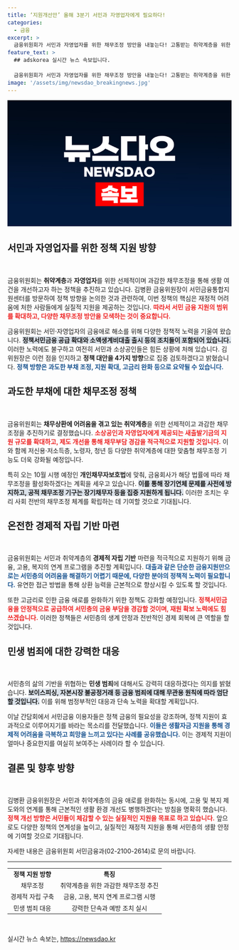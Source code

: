 ```yaml
---
title: ‘지원개선안’ 올해 3분기 서민과 자영업자에게 필요하다!
categories:
  - 금융
excerpt: >
  금융위원회가 서민과 자영업자를 위한 채무조정 방안을 내놓는다! 고통받는 취약계층을 위한 지원이 강화될 예정으로, 고금리와 금융 범죄 문제에도 강력히 대응한다고. 지금 바로 확인해보세요!
feature_text: >
  ## adskorea 실시간 뉴스 속보입니다.

  금융위원회가 서민과 자영업자를 위한 채무조정 방안을 내놓는다! 고통받는 취약계층을 위한 지원이 강화될 예정으로, 고금리와 금융 범죄 문제에도 강력히 대응한다고. 지금 바로 확인해보세요!
image: '/assets/img/newsdao_breakingnews.jpg'
---
```


<p><img src="/assets/img/newsdao_breakingnews.jpg" alt="adskorea 속보" /></p>

<h2 data-ke-size="size26">서민과 자영업자를 위한 정책 지원 방향</h2>

<p data-ke-size="size16">&nbsp;</p>

<p>금융위원회는 <strong>취약계층</strong>과 <strong>자영업자</strong>를 위한 선제적이며 과감한 채무조정을 통해 생활 여건을 개선하고자 하는 정책을 추진하고 있습니다. 김병환 금융위원장이 서민금융통합지원센터를 방문하여 정책 방향을 논의한 것과 관련하여, 이번 정책의 핵심은 재정적 어려움에 처한 사람들에게 실질적 지원을 제공하는 것입니다. <b><span style="color: #ee2323;">따라서 서민 금융 지원의 범위를 확대하고, 다양한 채무조정 방안을 모색하는 것이 중요합니다.</span></b></p>

<p>금융위원회는 서민·자영업자의 금융애로 해소를 위해 다양한 정책적 노력을 기울여 왔습니다. <b><span style="background-color: #21538527;">정책서민금융 공급 확대와 소액생계비대출 출시 등의 조치들이 포함되어 있습니다.</span></b> 이러한 노력에도 불구하고 여전히 서민과 소상공인들은 힘든 상황에 처해 있습니다. 김 위원장은 이런 점을 인지하고 <strong>정책 대안을 4가지 방향</strong>으로 집중 검토하겠다고 밝혔습니다. <b><span style="color: #1a5490;">정책 방향은 과도한 부채 조정, 지원 확대, 고금리 완화 등으로 요약될 수 있습니다.</span></b></p>

<h2 data-ke-size="size26">과도한 부채에 대한 채무조정 정책</h2>

<p data-ke-size="size16">&nbsp;</p>

<p>금융위원회는 <strong>채무상환에 어려움을 겪고 있는 취약계층</strong>을 위한 선제적이고 과감한 채무조정을 추진하기로 결정했습니다. <b><span style="color: #ee2323;">소상공인과 자영업자에게 제공되는 새출발기금의 지원 규모를 확대하고, 제도 개선을 통해 채무부담 경감을 적극적으로 지원할 것입니다.</span></b> 이와 함께 저신용·저소득층, 노령자, 청년 등 다양한 취약계층에 대한 맞춤형 채무조정 기능도 더욱 강화될 예정입니다.</p>

<p>특히 오는 10월 시행 예정인 <strong>개인채무자보호법</strong>에 맞춰, 금융회사가 해당 법률에 따라 채무조정을 활성화하겠다는 계획을 세우고 있습니다. <b><span style="background-color: #21538527;">이를 통해 장기연체 문제를 사전에 방지하고, 공적 채무조정 기구는 장기채무자 등을 집중 지원하게 됩니다.</span></b> 이러한 조치는 우리 사회 전반의 채무조정 체계를 확립하는 데 기여할 것으로 기대됩니다.</p>

<h2 data-ke-size="size26">온전한 경제적 자립 기반 마련</h2>

<p data-ke-size="size16">&nbsp;</p>

<p>금융위원회는 서민과 취약계층의 <strong>경제적 자립 기반</strong> 마련을 적극적으로 지원하기 위해 금융, 고용, 복지의 연계 프로그램을 추진할 계획입니다. <b><span style="color: #1a5490;">대출과 같은 단순한 금융지원만으로는 서민층의 어려움을 해결하기 어렵기 때문에, 다양한 분야의 정책적 노력이 필요합니다.</span></b> 유연한 접근 방법을 통해 상환 능력을 근본적으로 향상시킬 수 있도록 할 것입니다.</p>

<p>또한 고금리로 인한 금융 애로를 완화하기 위한 정책도 강화할 예정입니다. <b><span style="color: #ee2323;">정책서민금융을 안정적으로 공급하여 서민층의 금융 부담을 경감할 것이며, 재원 확보 노력에도 힘쓰겠습니다.</span></b> 이러한 정책들은 서민층의 생계 안정과 전반적인 경제 회복에 큰 역할을 할 것입니다.</p>

<h2 data-ke-size="size26">민생 범죄에 대한 강력한 대응</h2>

<p data-ke-size="size16">&nbsp;</p>

<p>서민층의 삶의 기반을 위협하는 <strong>민생 범죄</strong>에 대해서도 강력히 대응하겠다는 의지를 밝혔습니다. <b><span style="background-color: #21538527;">보이스피싱, 자본시장 불공정거래 등 금융 범죄에 대해 무관용 원칙에 따라 엄단할 것입니다.</span></b> 이를 위해 범정부적인 대응과 단속 노력을 확대할 계획입니다.</p>

<p>이날 간담회에서 서민금융 이용자들은 정책 금융의 필요성을 강조하며, 정책 지원이 효과적으로 이루어지기를 바라는 목소리를 전달했습니다. <b><span style="color: #1a5490;">이들은 생활자금 지원을 통해 경제적 어려움을 극복하고 희망을 느끼고 있다는 사례를 공유했습니다.</span></b> 이는 경제적 지원이 얼마나 중요한지를 여실히 보여주는 사례이라 할 수 있습니다.</p>

<h2 data-ke-size="size26">결론 및 향후 방향</h2>

<p data-ke-size="size16">&nbsp;</p>

<p>김병환 금융위원장은 서민과 취약계층의 금융 애로를 완화하는 동시에, 고용 및 복지 제도와의 연계를 통해 근본적인 생활 환경 개선도 병행하겠다는 방침을 명확히 했습니다. <b><span style="color: #ee2323;">정책 개선 방향은 서민들이 체감할 수 있는 실질적인 지원을 목표로 하고 있습니다.</span></b> 앞으로도 다양한 정책의 연계성을 높이고, 실질적인 재정적 지원을 통해 서민층의 생활 안정에 기여할 것으로 기대됩니다. </p>

<p data-ke-size="size16">자세한 내용은 금융위원회 서민금융과(02-2100-2614)로 문의 바랍니다.</p> 

<hr>

<table style="width: 100%">
    <tr>
        <td style="text-align: center; height: 17px;"><b>정책 지원 방향</b></td>
        <td style="text-align: center; height: 17px;"><b>특징</b></td>
    </tr>
    <tr>
        <td style="text-align: center; height: 17px;">채무조정</td>
        <td style="text-align: center; height: 17px;">취약계층을 위한 과감한 채무조정 추진</td>
    </tr>
    <tr>
        <td style="text-align: center; height: 17px;">경제적 자립 구축</td>
        <td style="text-align: center; height: 17px;">금융, 고용, 복지 연계 프로그램 시행</td>
    </tr>
    <tr>
        <td style="text-align: center; height: 17px;">민생 범죄 대응</td>
        <td style="text-align: center; height: 17px;">강력한 단속과 예방 조치 실시</td>
    </tr>
</table>

<p data-ke-size="size16">&nbsp;</p>
실시간 뉴스 속보는, <a href="https://newsdao.kr" rel="dofollow">https://newsdao.kr</a>


